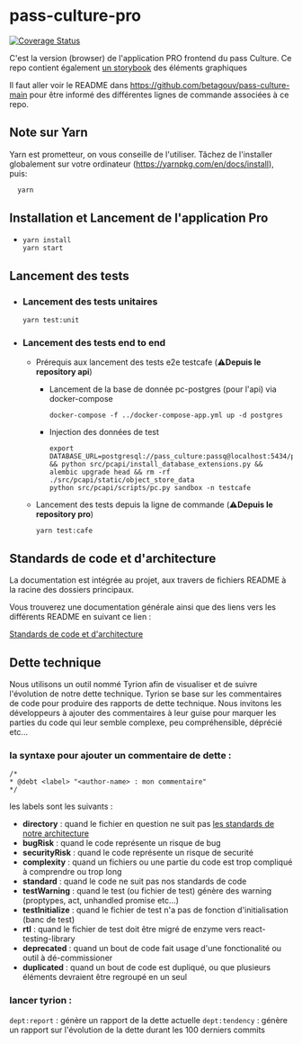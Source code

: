 # pass-culture-pro

[![Coverage Status](https://coveralls.io/repos/github/betagouv/pass-culture-pro/badge.svg?branch=master)](https://coveralls.io/github/betagouv/pass-culture-pro?branch=master)

C'est la version (browser) de l'application PRO frontend du pass Culture.
Ce repo contient également [un storybook](https://pass-culture.github.io/pass-culture-main/?path=/story/ui-kit-checkboxfield--default) des éléments graphiques

Il faut aller voir le README dans https://github.com/betagouv/pass-culture-main
pour être informé des différentes lignes de commande associées à ce repo.

## Note sur Yarn

Yarn est prometteur, on vous conseille de l'utiliser. Tâchez de l'installer globalement sur votre ordinateur (https://yarnpkg.com/en/docs/install), puis:
```bash
  yarn
```

## Installation et Lancement de l'application Pro
- ```shell
  yarn install
  yarn start
  ```

## Lancement des tests

- ### Lancement des tests unitaires
  ```shell
  yarn test:unit
  ```

- ### Lancement des tests end to end

  - Prérequis aux lancement des tests e2e testcafe (⚠️**Depuis le repository api**)
    - Lancement de la base de donnée pc-postgres (pour l'api)  via docker-compose
      ```shell
      docker-compose -f ../docker-compose-app.yml up -d postgres
      ```
    - Injection des données de test
      ```shell
      export DATABASE_URL=postgresql://pass_culture:passq@localhost:5434/pass_culture && python src/pcapi/install_database_extensions.py && alembic upgrade head && rm -rf ./src/pcapi/static/object_store_data
      python src/pcapi/scripts/pc.py sandbox -n testcafe
      ```

  - Lancement des tests depuis la ligne de commande (⚠️**Depuis le repository pro**)
    ```shell
    yarn test:cafe
    ```

## Standards de code et d'architecture

La documentation est intégrée au projet, aux travers de fichiers README à la racine des dossiers principaux.

Vous trouverez une documentation générale ainsi que des liens vers les différents README en suivant ce lien :

[Standards de code et d'architecture](./src/README.md)

## Dette technique

Nous utilisons un outil nommé Tyrion afin de visualiser et de suivre l'évolution de notre dette technique.
Tyrion se base sur les commentaires de code pour produire des rapports de dette technique.
Nous invitons les développeurs à ajouter des commentaires à leur guise pour marquer les parties du code qui leur semble complexe, peu compréhensible, déprécié etc...

### la syntaxe pour ajouter un commentaire de dette :

```
/*
* @debt <label> "<author-name> : mon commentaire"
*/
```

les labels sont les suivants :

- **directory** : quand le fichier en question ne suit pas [les standards de notre architecture](./src/README.md)
- **bugRisk** : quand le code représente un risque de bug
- **securityRisk** : quand le code représente un risque de securité
- **complexity** : quand un fichiers ou une partie du code est trop compliqué à comprendre ou trop long
- **standard** : quand le code ne suit pas nos standards de code
- **testWarning** : quand le test (ou fichier de test) génère des warning (proptypes, act, unhandled promise etc...)
- **testInitialize** : quand le fichier de test n'a pas de fonction d'initialisation (banc de test)
- **rtl** : quand le fichier de test doit être migré de enzyme vers react-testing-library
- **deprecated** : quand un bout de code fait usage d'une fonctionalité ou outil à dé-commissioner
- **duplicated** : quand un bout de code est dupliqué, ou que plusieurs éléments devraient être regroupé en un seul


### lancer tyrion :

`dept:report` : génère un rapport de la dette actuelle
`dept:tendency` : génère un rapport sur l'évolution de la dette durant les 100 derniers commits